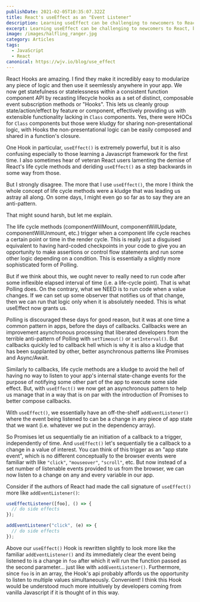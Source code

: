 ```yaml
---
publishDate: 2021-02-05T10:35:07.322Z
title: React's useEffect as an "Event Listener"
description: Learning useEffect can be challenging to newcomers to React, but teaching it as an analog to addEventListener can make it easier
excerpt: Learning useEffect can be challenging to newcomers to React, but teaching it as an analog to addEventListener can make it easier
image: /images/halfling_ranger.jpg
category: Articles
tags:
  - JavaScript
  - React
canonical: https://wjv.io/blog/use_effect
---
```


React Hooks are amazing. I find they make it incredibly easy to modularize any piece of logic and then use it seemlessly anywhere in your app. We now get statefulness or statelessness within a consistent function component API by recasting lifecycle hooks as a set of distinct, composable event subscription methods or "Hooks". This lets us cleanly group state/action/effect by feature or component, effectively providing us with extensible functionality lacking in `Class` components. Yes, there were HOCs for `Class` components but those were kludgy for sharing non-presentational logic, with Hooks the non-presentational logic can be easily composed and shared in a function's closure.

One Hook in particular, `useEffect()` is extremely powerful, but it is also confusing especially to those learning a Javascript framework for the first time. I also sometimes hear of veteran React users lamenting the demise of React's life cycle methods and deriding `useEffect()` as a step backwards in some way from those.

But I strongly disagree. The more that I use `useEffect()`, the more I think the whole concept of life cycle methods were a kludge that was leading us astray all along. On some days, I might even go so far as to say they are an anti-pattern.

That might sound harsh, but let me explain.

The life cycle methods (componentWillMount, componentWillUpdate, componentWillUnmount, etc.) trigger when a component life cycle reaches a certain point or time in the render cycle. This is really just a disguised equivalent to having hard-coded checkpoints in your code to give you an opportunity to make assertions or control flow statements and run some other logic depending on a condition. This is essentially a slightly more sophisticated form of Polling.

But if we think about this, we ought never to really need to run code after some inflexible elapsed interval of time (i.e. a life-cycle point). That is what Polling does. On the contrary, what we NEED is to run code when a value changes. If we can set up some observer that notifies us of that change, then we can run that logic only when it is absolutely needed. This is what useEffect now grants us.

Polling is discouraged these days for good reason, but it was at one time a common pattern in apps, before the days of callbacks. Callbacks were an improvement asynchronous processing that liberated developers from the terrible anti-pattern of Polling with `setTimeout()` or `setInterval()`. But callbacks quickly led to callback hell which is why it is also a kludge that has been supplanted by other, better asynchronous patterns like Promises and Async/Await.

Similarly to callbacks, life cycle methods are a kludge to avoid the hell of having no way to listen to your app's internal state-change events for the purpose of notifying some other part of the app to execute some side effect. But, with `useEffect()` we now get an asynchronous pattern to help us manage that in a way that is on par with the introduction of Promises to better compose callbacks.

With `useEffect()`, we essentially have an off-the-shelf `addEventListener()` where the event being listened to can be a change in any piece of app state that we want (i.e. whatever we put in the dependency array).

So Promises let us sequentially tie an initiation of a callback to a trigger, independently of time. And `useEffect()` let's sequentially tie a callback to a change in a value of interest. You can think of this trigger as an "app state event", which is no different conceptually to the browser events were familiar with like `"click"`, `"mouseover"`, `"scroll"`, etc. But now instead of a set number of listenable events provided to us from the browser, we can now listen to a change on any and every variable in our app.

Consider if the authors of React had made the call signature of `useEffect()` more like `addEventListener()`:

```js
useEffectListener([foo], () => {
  // do side effects
});

addEventListener("click", (e) => {
  // do side effects
});
```

Above our `useEffect()` Hook is rewritten slightly to look more like the familiar `addEventListener()` and its immediately clear the event being listened to is a change in `foo` after which it will run the function passed as the second parameter... just like with `addEventListener()`. Furthermore, since `foo` is in an array, the Hook's api probably affords us the opportunity to listen to multiple values simultaneously. Convenient! I think this Hook would be understood much more intuitively by developers coming from vanilla Javascript if it is thought of in this way.
